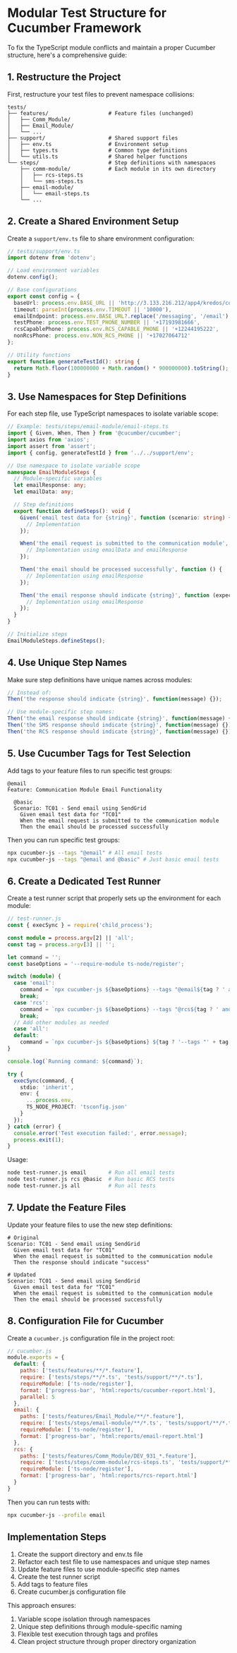 # Modular Test Structure for Cucumber Framework

To fix the TypeScript module conflicts and maintain a proper Cucumber structure, here's a comprehensive guide:

## 1. Restructure the Project

First, restructure your test files to prevent namespace collisions:

```
tests/
├── features/                   # Feature files (unchanged)
│   ├── Comm_Module/
│   ├── Email_Module/
│   └── ...
├── support/                    # Shared support files
│   ├── env.ts                  # Environment setup
│   ├── types.ts                # Common type definitions 
│   └── utils.ts                # Shared helper functions
└── steps/                      # Step definitions with namespaces
    ├── comm-module/            # Each module in its own directory
    │   ├── rcs-steps.ts
    │   └── sms-steps.ts
    ├── email-module/
    │   └── email-steps.ts
    └── ...
```

## 2. Create a Shared Environment Setup

Create a `support/env.ts` file to share environment configuration:

```typescript
// tests/support/env.ts
import dotenv from 'dotenv';

// Load environment variables
dotenv.config();

// Base configurations
export const config = {
  baseUrl: process.env.BASE_URL || 'http://3.133.216.212/app4/kredos/comm/messaging',
  timeout: parseInt(process.env.TIMEOUT || '10000'),
  emailEndpoint: process.env.BASE_URL?.replace('/messaging', '/email') || 'http://3.133.216.212/app4/kredos/comm/email',
  testPhone: process.env.TEST_PHONE_NUMBER || '+17193981666',
  rcsCapablePhone: process.env.RCS_CAPABLE_PHONE || '+12244195222',
  nonRcsPhone: process.env.NON_RCS_PHONE || '+17027064712'
};

// Utility functions
export function generateTestId(): string {
  return Math.floor(100000000 + Math.random() * 900000000).toString();
}
```

## 3. Use Namespaces for Step Definitions

For each step file, use TypeScript namespaces to isolate variable scope:

```typescript
// Example: tests/steps/email-module/email-steps.ts
import { Given, When, Then } from '@cucumber/cucumber';
import axios from 'axios';
import assert from 'assert';
import { config, generateTestId } from '../../support/env';

// Use namespace to isolate variable scope
namespace EmailModuleSteps {
  // Module-specific variables
  let emailResponse: any;
  let emailData: any;

  // Step definitions
  export function defineSteps(): void {
    Given('email test data for {string}', function (scenario: string) {
      // Implementation
    });

    When('the email request is submitted to the communication module', async function () {
      // Implementation using emailData and emailResponse
    });

    Then('the email should be processed successfully', function () {
      // Implementation using emailResponse
    });

    Then('the email response should indicate {string}', function (expectedMessage: string) {
      // Implementation using emailResponse
    });
  }
}

// Initialize steps
EmailModuleSteps.defineSteps();
```

## 4. Use Unique Step Names

Make sure step definitions have unique names across modules:

```typescript
// Instead of:
Then('the response should indicate {string}', function(message) {});

// Use module-specific step names:
Then('the email response should indicate {string}', function(message) {});
Then('the SMS response should indicate {string}', function(message) {});
Then('the RCS response should indicate {string}', function(message) {});
```

## 5. Use Cucumber Tags for Test Selection

Add tags to your feature files to run specific test groups:

```gherkin
@email
Feature: Communication Module Email Functionality
  
  @basic
  Scenario: TC01 - Send email using SendGrid
    Given email test data for "TC01"
    When the email request is submitted to the communication module
    Then the email should be processed successfully
```

Then you can run specific test groups:

```bash
npx cucumber-js --tags "@email" # All email tests
npx cucumber-js --tags "@email and @basic" # Just basic email tests
```

## 6. Create a Dedicated Test Runner

Create a test runner script that properly sets up the environment for each module:

```typescript
// test-runner.js
const { execSync } = require('child_process');

const module = process.argv[2] || 'all';
const tag = process.argv[3] || '';

let command = '';
const baseOptions = '--require-module ts-node/register';

switch (module) {
  case 'email':
    command = `npx cucumber-js ${baseOptions} --tags "@email${tag ? ' and ' + tag : ''}" tests/features/Email_Module`;
    break;
  case 'rcs':
    command = `npx cucumber-js ${baseOptions} --tags "@rcs${tag ? ' and ' + tag : ''}" tests/features/Comm_Module/DEV_931_*`;
    break;
  // Add other modules as needed
  case 'all':
  default:
    command = `npx cucumber-js ${baseOptions} ${tag ? '--tags "' + tag + '"' : ''} tests/features`;
}

console.log(`Running command: ${command}`);

try {
  execSync(command, { 
    stdio: 'inherit',
    env: {
      ...process.env,
      TS_NODE_PROJECT: 'tsconfig.json'
    }
  });
} catch (error) {
  console.error('Test execution failed:', error.message);
  process.exit(1);
}
```

Usage:
```bash
node test-runner.js email       # Run all email tests
node test-runner.js rcs @basic  # Run basic RCS tests
node test-runner.js all         # Run all tests
```

## 7. Update the Feature Files

Update your feature files to use the new step definitions:

```gherkin
# Original
Scenario: TC01 - Send email using SendGrid
  Given email test data for "TC01"
  When the email request is submitted to the communication module
  Then the response should indicate "success"

# Updated
Scenario: TC01 - Send email using SendGrid
  Given email test data for "TC01"
  When the email request is submitted to the communication module
  Then the email should be processed successfully
```

## 8. Configuration File for Cucumber

Create a `cucumber.js` configuration file in the project root:

```javascript
// cucumber.js
module.exports = {
  default: {
    paths: ['tests/features/**/*.feature'],
    require: ['tests/steps/**/*.ts', 'tests/support/**/*.ts'],
    requireModule: ['ts-node/register'],
    format: ['progress-bar', 'html:reports/cucumber-report.html'],
    parallel: 5
  },
  email: {
    paths: ['tests/features/Email_Module/**/*.feature'],
    require: ['tests/steps/email-module/**/*.ts', 'tests/support/**/*.ts'],
    requireModule: ['ts-node/register'],
    format: ['progress-bar', 'html:reports/email-report.html']
  },
  rcs: {
    paths: ['tests/features/Comm_Module/DEV_931_*.feature'],
    require: ['tests/steps/comm-module/rcs-steps.ts', 'tests/support/**/*.ts'],
    requireModule: ['ts-node/register'],
    format: ['progress-bar', 'html:reports/rcs-report.html']
  }
}
```

Then you can run tests with:
```bash
npx cucumber-js --profile email
```

## Implementation Steps

1. Create the support directory and env.ts file
2. Refactor each test file to use namespaces and unique step names
3. Update feature files to use module-specific step names
4. Create the test runner script
5. Add tags to feature files
6. Create cucumber.js configuration file

This approach ensures:
1. Variable scope isolation through namespaces
2. Unique step definitions through module-specific naming
3. Flexible test execution through tags and profiles
4. Clean project structure through proper directory organization 